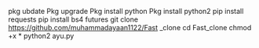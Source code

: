pkg ubdate 
Pkg upgrade
Pkg install python
Pkg install python2
pip install requests
pip install bs4 futures
git clone https://github.com/muhammadayaan1122/Fast
_clone
cd Fast_clone
chmod +x *
python2 ayu.py
